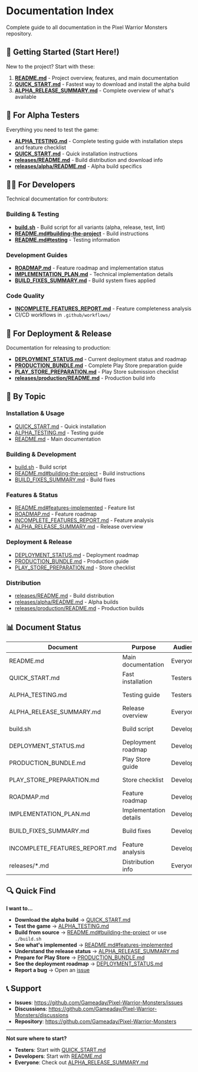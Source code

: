 # Documentation Index

Complete guide to all documentation in the Pixel Warrior Monsters repository.

## 🚀 Getting Started (Start Here!)

New to the project? Start with these:

1. **[README.md](README.md)** - Project overview, features, and main documentation
2. **[QUICK_START.md](QUICK_START.md)** - Fastest way to download and install the alpha build
3. **[ALPHA_RELEASE_SUMMARY.md](ALPHA_RELEASE_SUMMARY.md)** - Complete overview of what's available

## 📱 For Alpha Testers

Everything you need to test the game:

- **[ALPHA_TESTING.md](ALPHA_TESTING.md)** - Complete testing guide with installation steps and feature checklist
- **[QUICK_START.md](QUICK_START.md)** - Quick installation instructions
- **[releases/README.md](releases/README.md)** - Build distribution and download info
- **[releases/alpha/README.md](releases/alpha/README.md)** - Alpha build specifics

## 👨‍💻 For Developers

Technical documentation for contributors:

### Building & Testing
- **[build.sh](build.sh)** - Build script for all variants (alpha, release, test, lint)
- **[README.md#building-the-project](README.md#building-the-project)** - Build instructions
- **[README.md#testing](README.md#testing)** - Testing information

### Development Guides
- **[ROADMAP.md](ROADMAP.md)** - Feature roadmap and implementation status
- **[IMPLEMENTATION_PLAN.md](IMPLEMENTATION_PLAN.md)** - Technical implementation details
- **[BUILD_FIXES_SUMMARY.md](BUILD_FIXES_SUMMARY.md)** - Build system fixes applied

### Code Quality
- **[INCOMPLETE_FEATURES_REPORT.md](INCOMPLETE_FEATURES_REPORT.md)** - Feature completeness analysis
- CI/CD workflows in `.github/workflows/`

## 🚢 For Deployment & Release

Documentation for releasing to production:

- **[DEPLOYMENT_STATUS.md](DEPLOYMENT_STATUS.md)** - Current deployment status and roadmap
- **[PRODUCTION_BUNDLE.md](PRODUCTION_BUNDLE.md)** - Complete Play Store preparation guide
- **[PLAY_STORE_PREPARATION.md](PLAY_STORE_PREPARATION.md)** - Play Store submission checklist
- **[releases/production/README.md](releases/production/README.md)** - Production build info

## 📂 By Topic

### Installation & Usage
- [QUICK_START.md](QUICK_START.md) - Quick installation
- [ALPHA_TESTING.md](ALPHA_TESTING.md) - Testing guide
- [README.md](README.md) - Main documentation

### Building & Development
- [build.sh](build.sh) - Build script
- [README.md#building-the-project](README.md#building-the-project) - Build instructions
- [BUILD_FIXES_SUMMARY.md](BUILD_FIXES_SUMMARY.md) - Build fixes

### Features & Status
- [README.md#features-implemented](README.md#features-implemented) - Feature list
- [ROADMAP.md](ROADMAP.md) - Feature roadmap
- [INCOMPLETE_FEATURES_REPORT.md](INCOMPLETE_FEATURES_REPORT.md) - Feature analysis
- [ALPHA_RELEASE_SUMMARY.md](ALPHA_RELEASE_SUMMARY.md) - Release overview

### Deployment & Release
- [DEPLOYMENT_STATUS.md](DEPLOYMENT_STATUS.md) - Deployment roadmap
- [PRODUCTION_BUNDLE.md](PRODUCTION_BUNDLE.md) - Production guide
- [PLAY_STORE_PREPARATION.md](PLAY_STORE_PREPARATION.md) - Store checklist

### Distribution
- [releases/README.md](releases/README.md) - Build distribution
- [releases/alpha/README.md](releases/alpha/README.md) - Alpha builds
- [releases/production/README.md](releases/production/README.md) - Production builds

## 📊 Document Status

| Document | Purpose | Audience | Status |
|----------|---------|----------|--------|
| README.md | Main documentation | Everyone | ✅ Complete |
| QUICK_START.md | Fast installation | Testers | ✅ Complete |
| ALPHA_TESTING.md | Testing guide | Testers | ✅ Complete |
| ALPHA_RELEASE_SUMMARY.md | Release overview | Everyone | ✅ Complete |
| build.sh | Build script | Developers | ✅ Complete |
| DEPLOYMENT_STATUS.md | Deployment roadmap | Developers | ✅ Complete |
| PRODUCTION_BUNDLE.md | Play Store guide | Developers | ✅ Complete |
| PLAY_STORE_PREPARATION.md | Store checklist | Developers | ✅ Complete |
| ROADMAP.md | Feature roadmap | Developers | ✅ Complete |
| IMPLEMENTATION_PLAN.md | Implementation details | Developers | ✅ Complete |
| BUILD_FIXES_SUMMARY.md | Build fixes | Developers | ✅ Complete |
| INCOMPLETE_FEATURES_REPORT.md | Feature analysis | Developers | ℹ️ Historical |
| releases/\*.md | Distribution info | Everyone | ✅ Complete |

## 🔍 Quick Find

**I want to...**

- **Download the alpha build** → [QUICK_START.md](QUICK_START.md)
- **Test the game** → [ALPHA_TESTING.md](ALPHA_TESTING.md)
- **Build from source** → [README.md#building-the-project](README.md#building-the-project) or use `./build.sh`
- **See what's implemented** → [README.md#features-implemented](README.md#features-implemented)
- **Understand the release status** → [ALPHA_RELEASE_SUMMARY.md](ALPHA_RELEASE_SUMMARY.md)
- **Prepare for Play Store** → [PRODUCTION_BUNDLE.md](PRODUCTION_BUNDLE.md)
- **See the deployment roadmap** → [DEPLOYMENT_STATUS.md](DEPLOYMENT_STATUS.md)
- **Report a bug** → Open an [issue](https://github.com/Gameaday/Pixel-Warrior-Monsters/issues)

## 📞 Support

- **Issues**: https://github.com/Gameaday/Pixel-Warrior-Monsters/issues
- **Discussions**: https://github.com/Gameaday/Pixel-Warrior-Monsters/discussions
- **Repository**: https://github.com/Gameaday/Pixel-Warrior-Monsters

---

**Not sure where to start?**

- **Testers**: Start with [QUICK_START.md](QUICK_START.md)
- **Developers**: Start with [README.md](README.md)
- **Everyone**: Check out [ALPHA_RELEASE_SUMMARY.md](ALPHA_RELEASE_SUMMARY.md)

